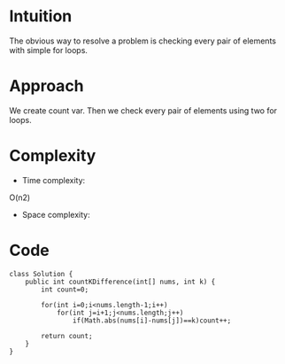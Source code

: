 # Intuition
<!-- Describe your first thoughts on how to solve this problem. -->
The obvious way to resolve a problem is checking every pair of elements with simple for loops.
# Approach
<!-- Describe your approach to solving the problem. -->
We create count var. Then we check every pair of elements using two for loops. 
# Complexity
- Time complexity:
<!-- Add your time complexity here, e.g. $$O(n)$$ -->
O(n2)
- Space complexity:
<!-- Add your space complexity here, e.g. $$O(n)$$ -->

# Code
```
class Solution {
    public int countKDifference(int[] nums, int k) {
        int count=0;

        for(int i=0;i<nums.length-1;i++)
            for(int j=i+1;j<nums.length;j++)
                if(Math.abs(nums[i]-nums[j])==k)count++;

        return count;
    }
}
```